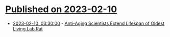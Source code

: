# [Published on 2023-02-10](index.md)

* [2023-02-10, 03:30:00](https://science.slashdot.org/story/23/02/09/2334237/anti-aging-scientists-extend-lifespan-of-oldest-living-lab-rat?utm_source=rss1.0mainlinkanon&utm_medium=feed) - [Anti-Aging Scientists Extend Lifespan of Oldest Living Lab Rat](https://science.slashdot.org/story/23/02/09/2334237/anti-aging-scientists-extend-lifespan-of-oldest-living-lab-rat?utm_source=rss1.0mainlinkanon&utm_medium=feed)
